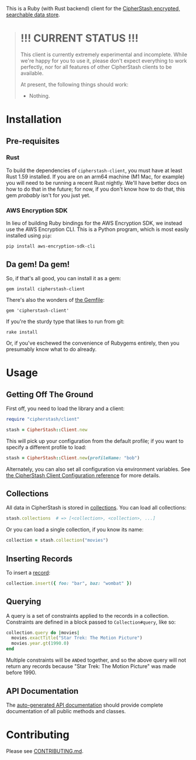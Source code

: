 This is a Ruby (with Rust backend) client for the [CipherStash encrypted, searchable data store](https://cipherstash.com).

> # !!! CURRENT STATUS !!!
>
> This client is currently extremely experimental and incomplete.
> While we're happy for you to use it, please don't expect everything to work perfectly, nor for all features of other CipherStash clients to be available.
>
> At present, the following things should work:
>
> * Nothing.


# Installation

## Pre-requisites

### Rust

To build the dependencies of `cipherstash-client`, you must have at least Rust 1.59 installed.
If you are on an arm64 machine (M1 Mac, for example) you will need to be running a recent Rust nightly.
We'll have better docs on how to do that in the future; for now, if you don't know how to do that, this gem *probably* isn't for you just yet.


### AWS Encryption SDK

In lieu of building Ruby bindings for the AWS Encryption SDK, we instead use the AWS Encryption CLI.
This is a Python program, which is most easily installed using `pip`:

```
pip install aws-encryption-sdk-cli
```


## Da gem!  Da gem!

So, if that's all good, you can install it as a gem:

    gem install cipherstash-client

There's also the wonders of [the Gemfile](http://bundler.io):

    gem 'cipherstash-client'

If you're the sturdy type that likes to run from git:

    rake install

Or, if you've eschewed the convenience of Rubygems entirely, then you
presumably know what to do already.


# Usage

## Getting Off The Ground

First off, you need to load the library and a client:

```ruby
require "cipherstash/client"

stash = CipherStash::Client.new
```

This will pick up your configuration from the default profile; if you want to specify a different profile to load:

```ruby
stash = CipherStash::Client.new(profileName: "bob")
```

Alternately, you can also set all configuration via environment variables.
See [the CipherStash Client Configuration reference](https://docs.cipherstash.com/reference/client-configuration.html) for more details.


## Collections

All data in CipherStash is stored in [collections](https://docs.cipherstash.com/reference/glossary.html#collection).
You can load all collections:


```ruby
stash.collections  # => [<collection>, <collection>, ...]
```

Or you can load a single collection, if you know its name:

```ruby
collection = stash.collection("movies")
```


## Inserting Records

To insert a [record](https://docs.cipherstash.com/reference/glossary.html#record):

```ruby
collection.insert({ foo: "bar", baz: "wombat" })
```


## Querying

A query is a set of constraints applied to the records in a collection.
Constraints are defined in a block passed to `Collection#query`, like so:

```ruby
collection.query do |movies|
  movies.exactTitle("Star Trek: The Motion Picture")
  movies.year.gt(1990.0)
end
```

Multiple constraints will be `AND`ed together, and so the above query will not return any records because "Star Trek: The Motion Picture" was made before 1990.


## API Documentation

The [auto-generated API documentation](https://rubydoc.info/gems/cipherstash-client) should provide complete documentation of all public methods and classes.



# Contributing

Please see [CONTRIBUTING.md](CONTRIBUTING.md).


